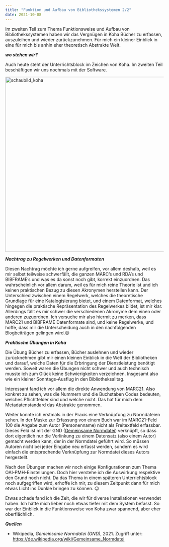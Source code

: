 ```yaml
---
title: "Funktion und Aufbau von Bibliothekssystemen 2/2"
date: 2021-10-08
---
```


Im zweiten Teil zum Thema Funktionsweise und Aufbau von Bibliothekssystemen haben wir das Vergnügen in Koha Bücher zu erfassen, auszuleihen und wieder zurückzunehmen. Für mich ein kleiner Einblick in eine für mich bis anhin eher theoretisch Abstrakte Welt.

***wo stehen wir?***

Auch heute steht der Unterrichtsblock im Zeichen von Koha. Im zweiten Teil beschäftigen wir uns nochmals mit der Software.

<img width="557" alt="schaubild_koha" src="https://user-images.githubusercontent.com/74451681/151698571-260b4c13-a203-46d5-b2b1-4a88c859f596.png">

***Nachtrag zu Regelwerken und Datenformaten***

Diesen Nachtrag möchte ich gerne aufgreifen, vor allem deshalb, weil es mir selbst teilweise schwerfällt, die ganzen MARC’s und RDA’s und BIBFRAME’s und was es da sonst noch gibt, korrekt einzuordnen. Das wahrscheinlich vor allem darum, weil es für mich reine Theorie ist und ich keinen praktischen Bezug zu diesen Akronymen herstellen kann. 
Der Unterschied zwischen einem Regelwerk, welches die theoretische Grundlage für eine Katalogisierung bietet, und einem Datenformat, welches hingegen die praktische Repräsentation des Regelwerkes bildet, ist mir klar. Allerdings fällt es mir schwer die verschiedenen Akronyme dem einen oder anderen zuzuordnen.
Ich versuche mir also hiermit zu merken, dass MARC21 und BIBFRAME Datenformate sind, und keine Regelwerke, und hoffe, dass mir die Unterscheidung auch in den nachfolgenden Blogbeiträgen gelingen wird.😊

***Praktische Übungen in Koha***

Die Übung Bücher zu erfassen, Bücher auslehnen und wieder zurücknehmen gibt mir einen kleinen Einblick in die Welt der Bibliotheken und darauf, welche Daten für die Erbringung der Dienstleistung benötigt werden.  Soweit waren die Übungen nicht schwer und auch technisch musste ich zum Glück keine Schwierigkeiten verzeichnen. Insgesamt also wie ein kleiner Sonntags-Ausflug in den Bibliotheksalltag. 

Interessant fand ich vor allem die direkte Anwendung von MARC21. Also konkret zu sehen, was die Nummern und die Buchstaben Codes bedeuten, welches Pflichtfelder sind und welche nicht. Das hat für mich dem Metadatenstandard das Abstrakte genommen.

Weiter konnte ich erstmals in der Praxis eine Verknüpfung zu Normdateien sehen. In der Maske zur Erfassung von einem Buch war im MARC21-Feld 100 die Angabe zum Autor (Personenname) nicht als Freitextfeld erfassbar. Dieses Feld ist mit der GND (<a href='https://de.wikipedia.org/wiki/Gemeinsame_Normdatei'>Gemeinsame Normdatei</a>) verknüpft, so dass dort eigentlich nur die Verlinkung zu einem Datensatz (also einem Autor) gemacht werden kann, der in der Normdatei geführt wird. So müssen Autoren nicht bei jeder Eingabe neu erfasst werden, sondern es wird einfach die entsprechende Verknüpfung zur Normdatei dieses Autors hergestellt. 

Nach den Übungen machen wir noch einige Konfigurationen zum Thema OAI-PMH-Einstellungen. Doch hier verstehe ich die Auswirkung respektive den Grund noch nicht. Da das Thema in einem späteren Unterrichtsblock noch aufgegriffen wird, erhoffe ich mir, zu diesem Zeitpunkt dann für mich etwas Licht ins Dunkle bringen zu können. 😉

Etwas schade fand ich die Zeit, die wir für diverse Installationen verwendet haben. Ich hätte mich lieber noch etwas tiefer mit dem System befasst. So war der Einblick in die Funktionsweise von Koha zwar spannend, aber eher oberflächlich. 

***Quellen***

- Wikipedia, *Gemeinsame Normdatei (GND)*, 2021. Zugriff unter: https://de.wikipedia.org/wiki/Gemeinsame_Normdatei

